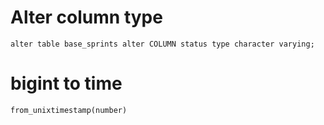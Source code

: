 # Alter column type

`alter table base_sprints alter COLUMN status type character varying;`

# bigint to time

`from_unixtimestamp(number)`
